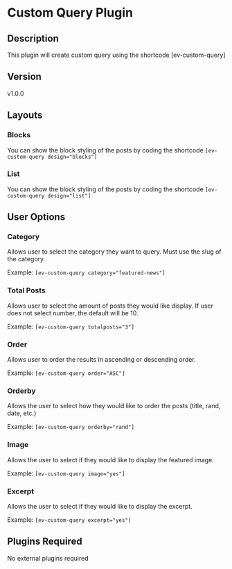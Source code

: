 # Custom Query Plugin
## Description
This plugin will create custom query using the shortcode [ev-custom-query]

## Version
v1.0.0

## Layouts
### Blocks
You can show the block styling of the posts by coding the shortcode `[ev-custom-query design="blocks"]`


### List
You can show the block styling of the posts by coding the shortcode `[ev-custom-query design="list"]`

## User Options
### Category
Allows user to select the category they want to query. Must use the slug of the category.

Example:
`[ev-custom-query category="featured-news"]`

### Total Posts
Allows user to select the amount of posts they would like display. If user does not select number, the default will be 10.

Example:
`[ev-custom-query totalposts="3"]`

### Order
Allows user to order the results in ascending or descending order.

Example:
`[ev-custom-query order="ASC"]`

### Orderby
Allows the user to select how they would like to order the posts (title, rand, date, etc.)

Example:
`[ev-custom-query orderby="rand"]`

### Image
Allows the user to select if they would like to display the featured image.

Example:
`[ev-custom-query image="yes"]`

### Excerpt
Allows the user to select if they would like to display the excerpt.

Example:
`[ev-custom-query excerpt="yes"]`

## Plugins Required
No external plugins required
